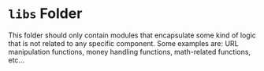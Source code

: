 # `libs` Folder

This folder should only contain modules that encapsulate some kind of logic that is not related to any specific component. Some examples are: URL manipulation functions, money handling functions, math-related functions, etc...